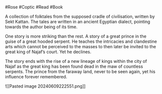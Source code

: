 #Rose #Coptic #Read #Book 

A collection of folktales from the supposed cradle of civilisation, written by Sekt Kattan. The tales are written in an ancient Egyptian dialect, pointing towards the author being of its time.

One story is more striking than the rest. A story of a great prince in the guise of a great hooded serpent. He teaches the intricacies and clandestine arts which cannot be perceived to the masses to then later be invited to the great king of Najaf’s court. Yet he declines.

The story ends with the rise of a new lineage of kings within the city of Najaf as the great king has been found dead in the maw of countless serpents. The prince from the faraway land, never to be seen again, yet his influence forever remembered.

![[Pasted image 20240609222551.png]]